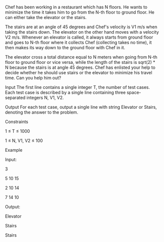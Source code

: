 Chef has been working in a restaurant which has N floors. He wants to minimize the time it takes him to go from the N-th floor to ground floor. He can either take the elevator or the stairs.

The stairs are at an angle of 45 degrees and Chef's velocity is V1 m/s when taking the stairs down. The elevator on the other hand moves with a velocity V2 m/s. Whenever an elevator is called, it always starts from ground floor and goes to N-th floor where it collects Chef (collecting takes no time), it then makes its way down to the ground floor with Chef in it.

The elevator cross a total distance equal to N meters when going from N-th floor to ground floor or vice versa, while the length of the stairs is sqrt(2) * N because the stairs is at angle 45 degrees.
Chef has enlisted your help to decide whether he should use stairs or the elevator to minimize his travel time. Can you help him out?

Input
The first line contains a single integer T, the number of test cases. Each test case is described by a single line containing three space-separated integers N, V1, V2.

Output
For each test case, output a single line with string Elevator or Stairs, denoting the answer to the problem.

Constraints

1 ≤ T ≤ 1000

1 ≤ N, V1, V2 ≤ 100
 

Example

Input:

3

5 10 15

2 10 14

7 14 10

Output:

Elevator

Stairs

Stairs
